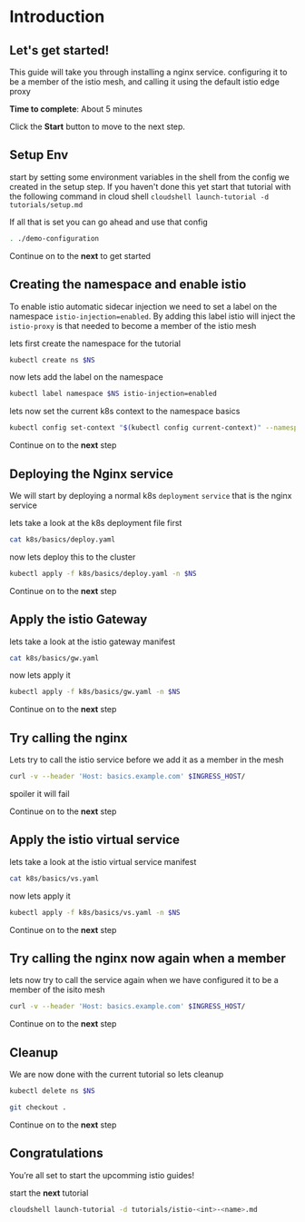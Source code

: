 # Introduction


## Let's get started!

This guide will take you through installing a nginx service. configuring it to be 
a member of the istio mesh, and calling it using the default istio edge proxy

**Time to complete**: About 5 minutes

Click the **Start** button to move to the next step.


## Setup Env
start by setting some environment variables in the shell from the 
config we created in the setup step. If you haven't done this yet 
start that tutorial with the following command in cloud shell
`cloudshell launch-tutorial -d tutorials/setup.md`

If all that is set you can go ahead and use that config
```bash
. ./demo-configuration
```

Continue on to the **next** to get started


## Creating the namespace and enable istio
To enable istio automatic sidecar injection we need to set a label
on the namespace `istio-injection=enabled`. By adding this label
istio will inject the `istio-proxy` is that needed to become a
member of the istio mesh

lets first create the namespace for the tutorial
```bash
kubectl create ns $NS
```
now lets add the label on the namespace
```bash
kubectl label namespace $NS istio-injection=enabled
```

lets now set the current k8s context to the namespace basics
```bash
kubectl config set-context "$(kubectl config current-context)" --namespace=$NS
```

Continue on to the **next** step



## Deploying the Nginx service
We will start by deploying a normal k8s `deployment` `service` that is the 
nginx service

lets take a look at the k8s deployment file first 
```bash
cat k8s/basics/deploy.yaml
```

now lets deploy this to the cluster
```bash
kubectl apply -f k8s/basics/deploy.yaml -n $NS
```

Continue on to the **next** step



## Apply the istio Gateway

lets take a look at the istio gateway manifest
```bash
cat k8s/basics/gw.yaml
```
now lets apply it
```bash
kubectl apply -f k8s/basics/gw.yaml -n $NS
```

Continue on to the **next** step



## Try calling the nginx
Lets try to call the istio service before we add it as a member in the mesh
```bash
curl -v --header 'Host: basics.example.com' $INGRESS_HOST/
```

spoiler it will fail 

Continue on to the **next** step



## Apply the istio virtual service

lets take a look at the istio virtual service manifest
```bash
cat k8s/basics/vs.yaml
```
now lets apply it
```bash
kubectl apply -f k8s/basics/vs.yaml -n $NS
```

Continue on to the **next** step


## Try calling the nginx now again when a member
lets now try to call the service again when we have configured 
it to be a member of the isito mesh

```bash
curl -v --header 'Host: basics.example.com' $INGRESS_HOST/
```

Continue on to the **next** step


## Cleanup
We are now done with the current tutorial so lets cleanup

```bash
kubectl delete ns $NS
```

```bash
git checkout .
```

Continue on to the **next** step




## Congratulations

<walkthrough-conclusion-trophy></walkthrough-conclusion-trophy>

You’re all set to start the upcomming istio guides!

start the **next** tutorial <set name>
```bash
cloudshell launch-tutorial -d tutorials/istio-<int>-<name>.md
```
